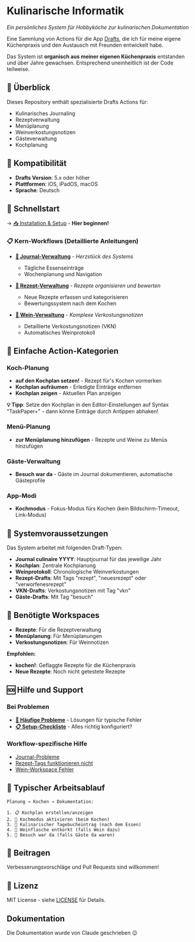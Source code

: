 # Kulinarische Informatik

*Ein persönliches System für Hobbyköche zur kulinarischen Dokumentation*

Eine Sammlung von Actions für die App [Drafts](https://getdrafts.com), die ich für meine eigene Küchenpraxis und den Austausch mit Freunden entwickelt habe. 

Das System ist **organisch aus meiner eigenen Küchenpraxis** entstanden und über Jahre gewachsen. Entsprechend uneinheitlich ist der Code teilweise.

## 🍳 Überblick

Dieses Repository enthält spezialisierte Drafts Actions für:
- Kulinarisches Journaling
- Rezeptverwaltung
- Menüplanung
- Weinverkostungsnotizen
- Gästeverwaltung
- Kochplanung

## 📱 Kompatibilität

- **Drafts Version**: 5.x oder höher
- **Plattformen**: iOS, iPadOS, macOS
- **Sprache**: Deutsch

## 🚀 Schnellstart

-> [📥 Installation & Setup](docs/installation.md) - **Hier beginnen!**


### 📋 Kern-Workflows (Detaillierte Anleitungen)
- **[📝 Journal-Verwaltung](actions/journal-verwaltung/README.md)** - *Herzstück des Systems*
  - Tägliche Essenseinträge
  - Wochenplanung und Navigation
  
- **[🍳 Rezept-Verwaltung](actions/rezept-verwaltung/README.md)** - *Rezepte organisieren und bewerten*
  - Neue Rezepte erfassen und kategorisieren
  - Bewertungssystem nach dem Kochen

- **[🍷 Wein-Verwaltung](actions/wein-verwaltung/README.md)** - *Komplexe Verkostungsnotizen*
  - Detaillierte Verkostungsnotizen (VKN)
  - Automatisches Weinprotokoll

## 📂 Einfache Action-Kategorien

### Koch-Planung
- **auf den Kochplan setzen!** - Rezept für's Kochen vormerken
- **Kochplan aufräumen** - Erledigte Einträge entfernen  
- **Kochplan zeigen** - Aktuellen Plan anzeigen

**💡 Tipp**: Setze den Kochplan in den Editor-Einstellungen auf Syntax "TaskPaper+" - dann könne Einträge durch Antippen abhaken!

### Menü-Planung
- **zur Menüplanung hinzufügen** - Rezepte und Weine zu Menüs hinzufügen

### Gäste-Verwaltung  
- **Besuch war da** - Gäste im Journal dokumentieren, automatische Gästeprofile

### App-Modi
- **Kochmodus** - Fokus-Modus fürs Kochen (kein Bildschirm-Timeout, Link-Modus)

## 🎯 Systemvoraussetzungen

Das System arbeitet mit folgenden Draft-Typen:
- **Journal culinaire YYYY**: Hauptjournal für das jeweilige Jahr
- **Kochplan**: Zentrale Kochplanung
- **Weinprotokoll**: Chronologische Weinverkostungen
- **Rezept-Drafts**: Mit Tags "rezept", "neuesrezept" oder "verworfenesrezept"
- **VKN-Drafts**: Verkostungsnotizen mit Tag "vkn"
- **Gäste-Drafts**: Mit Tag "besuch"

## 🔧 Benötigte Workspaces

- **Rezepte**: Für die Rezeptverwaltung
- **Menüplanung**: Für Menüplanungen
- **Verkostungsnotizen**: Für Weinnotizen

**Empfohlen:**
- **kochen!**: Geflaggte Rezepte für die Küchenpraxis
- **Neue Rezepte**: Noch nicht getestete Rezepte

## 🆘 Hilfe und Support

### Bei Problemen
- **[🚨 Häufige Probleme](docs/installation.md#häufige-probleme-und-lösungen)** - Lösungen für typische Fehler
- **[📋 Setup-Checkliste](docs/installation.md#setup-checkliste)** - Alles richtig konfiguriert?

### Workflow-spezifische Hilfe
- [Journal-Probleme](actions/journal-verwaltung/README.md#häufige-probleme)
- [Rezept-Tags funktionieren nicht](actions/rezept-verwaltung/README.md#häufige-probleme)
- [Wein-Workspace Fehler](actions/wein-verwaltung/README.md#häufige-probleme)

## 🔄 Typischer Arbeitsablauf

```
Planung → Kochen → Dokumentation:

1. 📋 Kochplan erstellen/anzeigen
2. 🍳 Kochmodus aktivieren (beim Kochen)  
3. 📝 Kulinarischer Tagebucheintrag (nach dem Essen)
4. 🍷 Weinflasche entkorkt (falls Wein dazu)
5. 👥 Besuch war da (falls Gäste da waren)
```

## 🤝 Beitragen

Verbesserungsvorschläge und Pull Requests sind willkommen!

## 📄 Lizenz

MIT License - siehe [LICENSE](LICENSE) für Details.

## Dokumentation
Die Dokumentation wurde von Claude geschrieben 😉